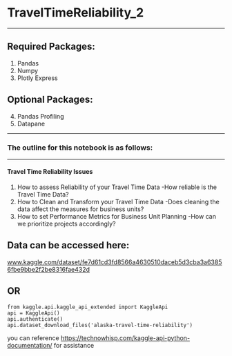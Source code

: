 # TravelTimeReliability_2

---

## Required Packages:
1. Pandas
2. Numpy
3. Plotly Express

## Optional Packages:
4. Pandas Profiling
5. Datapane



---

### The outline for this notebook is as follows:
 ---
#### Travel Time Reliability Issues
   1. How to assess Reliability of your Travel Time Data
    -How reliable is the Travel Time Data?
   2. How to Clean and Transform your Travel Time Data
    -Does cleaning the data affect the measures for business units?
  3. How to set Performance Metrics for Business Unit Planning
    -How can we prioritize projects accordingly?
   

## Data can be accessed here:
www.kaggle.com/dataset/fe7d61cd3fd8566a4630510daceb5d3cba3a63856fbe9bbe2f2be8316fae432d

## OR

```
from kaggle.api.kaggle_api_extended import KaggleApi
api = KaggleApi()
api.authenticate()
api.dataset_download_files('alaska-travel-time-reliability')
```

you can reference https://technowhisp.com/kaggle-api-python-documentation/ for assistance
